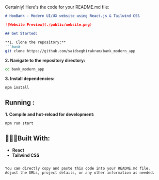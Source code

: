 Certainly! Here's the code for your README.md file:

```markdown
# HooBank - Modern UI/UX website using React.js & Tailwind CSS

![Website Preview](./public/website.png)

## Get Started:

**1. Clone the repository:**
```bash
git clone https://github.com/saidseghirakram/bank_modern_app
```

**2. Navigate to the repository directory:**
```bash
cd bank_modern_app
```

**3. Install dependencies:**
```bash
npm install
```

## Running :

**1. Compile and hot-reload for development:**
```bash
npm run start
```

## 👨🏻‍💻Built With:

- **React**
- **Tailwind CSS**
```

You can directly copy and paste this code into your README.md file. Adjust the URLs, project details, or any other information as needed.
